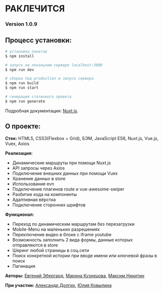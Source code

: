 # РАКЛЕЧИТСЯ

### Version 1.0.9

## Процесс установки:

```bash
# установка пакетов
$ npm install

# запуск на локальном сервере localhost:3000
$ npm run dev

# сборка под production и запуск сервера
$ npm run build
$ npm run start

# генерация статичного проекта
$ npm run generate
```
Подробная документация: [Nuxt.js](https://nuxtjs.org).

## О проекте:

**Стек:** HTML5, CSS3(Flexbox + Grid), БЭМ, JavaScript ES6, Nuxt.js, Vue.js, Vuex, Axios

**Реализация:**

- Динамические маршруты при помощи Nuxt.js 
- API запросы через Axios
- Подключение внешних данных при помощи Vuex
- Хранение данных в store
- Использование evn
- Подключение плагинов route и vue-awesome-swiper
- Разбитие кода на компоненты
- Адаптивная вёрстка
- Подключение сторонних шрифтов

**Функционал:**

- Переход по динамическим маршрутам без перезагрузки 
- Mobile-Menu на маленьких разрешениях
- Переключение видео в блоке с iframe youtube
- Возможность заполнить 2 вида формы, данные которых отправляются в store
- Шеринг любой страницы в соц.сети
- Поиск конкретной истории при вводе имени или ключевой фразы в поиск
- Пагинация

**Авторы:** [Евгений Эбергард](https://github.com/eugeneebergard), [Марина Кузнецова](https://github.com/marinambur), [Максим Никитин](https://github.com/Maxxnikitin)

**При участии:** [Александр Долгих](https://github.com/selwu), [Юлия Ковылина](https://github.com/yuliakovylina)